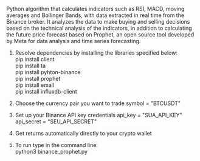 Python algorithm that calculates indicators such as RSI, MACD, moving averages and Bollinger Bands, with data extracted in real time from the Binance broker. It analyzes the data to make buying and selling decisions based on the technical analysis of the indicators, in addition to calculating the future price forecast based on Prophet, an open source tool developed by Meta for data analysis and time series forecasting.

1. Resolve dependencies by installing the libraries specified below:<br />
   pip install client<br />
   pip install ta<br />
   pip install pyhton-binance<br />
   pip install prophet<br />
   pip install email<br />
   pip install influxdb-client<br />
   
3. Choose the currency pair you want to trade
   symbol = "BTCUSDT"

4. Set up your Binance API key credentials
   api_key = "SUA_API_KEY"
   api_secret = "SEU_API_SECRET"
   
5. Get returns automatically directly to your crypto wallet $$$$

6. To run type in the command line:<br />  python3 binance_prophet.py

